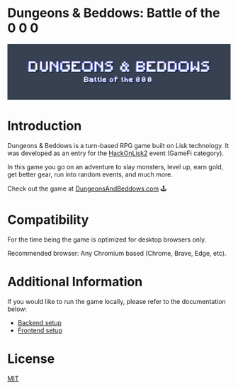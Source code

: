 # Dungeons & Beddows: Battle of the 0 0 0

![D&B Logo](./docs/header.png)

# Introduction

Dungeons & Beddows is a turn-based RPG game built on Lisk technology. It was developed as an entry for the [HackOnLisk2](https://hackonlisk2.devpost.com) event (GameFi category).

In this game you go on an adventure to slay monsters, level up, earn gold, get better gear, run into random events, and much more.

Check out the game at [DungeonsAndBeddows.com](https://dungeonsandbeddows.com) 🕹️

# Compatibility

For the time being the game is optimized for desktop browsers only.

Recommended browser: Any Chromium based (Chrome, Brave, Edge, etc).

# Additional Information

If you would like to run the game locally, please refer to the documentation below:

- [Backend setup](./backend/README.md)
- [Frontend setup](./frontend/README.md)

# License

[MIT](./LICENSE)
